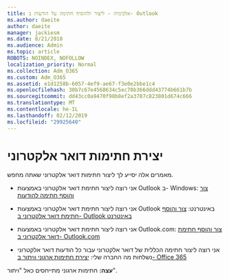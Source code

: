 ```yaml
---
title: אלכימיה - ליצור ולהוסיף חתימה על הודעות ב- Outlook
ms.author: daeite
author: daeite
manager: jackiesm
ms.date: 8/21/2018
ms.audience: Admin
ms.topic: article
ROBOTS: NOINDEX, NOFOLLOW
localization_priority: Normal
ms.collection: Adm_O365
ms.custom: Adm_O365
ms.assetid: e1d1258b-6057-4ef9-ae67-f3e0e2bbe1c4
ms.openlocfilehash: 30b7c67e4568634c5ec70b366ddd43774b661b7b
ms.sourcegitcommit: dd43cc0a9470f98b8ef2a3787c823801d674c666
ms.translationtype: MT
ms.contentlocale: he-IL
ms.lasthandoff: 02/12/2019
ms.locfileid: "29925640"
---
```

# <a name="creating-email-signatures"></a>יצירת חתימות דואר אלקטרוני

מאמרים אלה יסייע לך ליצור חתימות דואר אלקטרוני שאתה מחפש.
  
- אני רוצה ליצור חתימת דואר אלקטרוני באמצעות Outlook ב- Windows: [צור והוסף חתימה להודעות](https://support.office.com/article/8ee5d4f4-68fd-464a-a1c1-0e1c80bb27f2.aspx)
    
- אני רוצה ליצור חתימת דואר אלקטרוני באמצעות Outlook באינטרנט: [צור והוסף חתימת דואר אלקטרוני ב- Outlook באינטרנט](https://support.office.com/article/5ff9dcfd-d3f1-447b-b2e9-39f91b074ea3.aspx)
    
- אני רוצה ליצור חתימת דואר אלקטרוני באמצעות Outlook.com: [צור והוסף חתימת דואר אלקטרוני ב- Outlook.com](https://support.office.com/article/776d9006-abdf-444e-b5b7-a61821dff034.aspx)
    
- אני רוצה ליצור חתימה הכללית של דואר אלקטרוני עבור כל הודעות דואר אלקטרוני נשלחות מה החברה שלי: [יצירת חתימות ארגוני וויתור ב- Office 365](https://support.office.com/article/2d75860f-c527-4352-a7f6-73eba54c0c72.aspx)
    
 **עצה:** חתימות ארגוני מתייחסים כאל "ויתור". 
  

